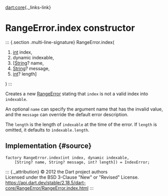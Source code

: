 [dart:core](../../dart-core/dart-core-library){._links-link}

RangeError.index constructor
============================

::: {.section .multi-line-signature}
RangeError.index(

1.  [int](../int-class) index,
2.  dynamic indexable,
3.  \[[String](../string-class)? name,
4.  [String](../string-class)? message,
5.  [int](../int-class)? length\]

)
:::

Creates a new [RangeError](../rangeerror-class) stating that `index` is
not a valid index into `indexable`.

An optional `name` can specify the argument name that has the invalid
value, and the `message` can override the default error description.

The `length` is the length of `indexable` at the time of the error. If
`length` is omitted, it defaults to `indexable.length`.

Implementation {#source}
--------------

``` {.language-dart data-language="dart"}
factory RangeError.index(int index, dynamic indexable,
    [String? name, String? message, int? length]) = IndexError;
```

::: {._attribution}
© 2012 the Dart project authors\
Licensed under the BSD 3-Clause \"New\" or \"Revised\" License.\
<https://api.dart.dev/stable/2.18.5/dart-core/RangeError/RangeError.index.html>
:::
